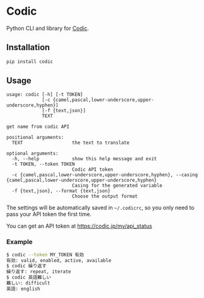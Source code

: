 # Codic

Python CLI and library for [Codic](https://codic.jp/).

## Installation

```sh
pip install codic
```

## Usage

```
usage: codic [-h] [-t TOKEN]
             [-c {camel,pascal,lower-underscore,upper-underscore,hyphen}]
             [-f {text,json}]
             TEXT

get name from codic API

positional arguments:
  TEXT                  the text to translate

optional arguments:
  -h, --help            show this help message and exit
  -t TOKEN, --token TOKEN
                        Codic API token
  -c {camel,pascal,lower-underscore,upper-underscore,hyphen}, --casing {camel,pascal,lower-underscore,upper-underscore,hyphen}
                        Casing for the generated variable
  -f {text,json}, --format {text,json}
                        Choose the output format
```

The settings will be automatically saved in `~/.codicrc`, so you only need
to pass your API token the first time.

You can get an API token at https://codic.jp/my/api_status

### Example

```sh
$ codic --token MY_TOKEN 有効
有効: valid, enabled, active, available
$ codic 繰り返す
繰り返す: repeat, iterate
$ codic 英語難しい
難しい: difficult
英語: english
```
